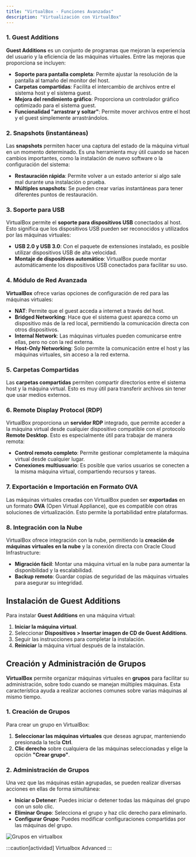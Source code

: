 ```yaml
---
title: "VirtualBox - Funciones Avanzadas"  
description: "Virtualización con VirtualBox"  
---
```


### 1. Guest Additions

**Guest Additions** es un conjunto de programas que mejoran la experiencia del usuario y la eficiencia de las máquinas virtuales. Entre las mejoras que proporciona se incluyen:

- **Soporte para pantalla completa**: Permite ajustar la resolución de la pantalla al tamaño del monitor del host.
- **Carpetas compartidas**: Facilita el intercambio de archivos entre el sistema host y el sistema guest.
- **Mejora del rendimiento gráfico**: Proporciona un controlador gráfico optimizado para el sistema guest.
- **Funcionalidad "arrastrar y soltar"**: Permite mover archivos entre el host y el guest simplemente arrastrándolos.

### 2. Snapshots (instantáneas)

Las **snapshots** permiten hacer una captura del estado de la máquina virtual en un momento determinado. Es una herramienta muy útil cuando se hacen cambios importantes, como la instalación de nuevo software o la configuración del sistema:

- **Restauración rápida**: Permite volver a un estado anterior si algo sale mal durante una instalación o prueba.
- **Múltiples snapshots**: Se pueden crear varias instantáneas para tener diferentes puntos de restauración.

### 3. Soporte para USB

VirtualBox permite el **soporte para dispositivos USB** conectados al host. Esto significa que los dispositivos USB pueden ser reconocidos y utilizados por las máquinas virtuales:

- **USB 2.0 y USB 3.0**: Con el paquete de extensiones instalado, es posible utilizar dispositivos USB de alta velocidad.
- **Montaje de dispositivos automático**: VirtualBox puede montar automáticamente los dispositivos USB conectados para facilitar su uso.

### 4. Módulo de Red Avanzada

**VirtualBox** ofrece varias opciones de configuración de red para las máquinas virtuales:

- **NAT**: Permite que el guest acceda a internet a través del host.
- **Bridged Networking**: Hace que el sistema guest aparezca como un dispositivo más de la red local, permitiendo la comunicación directa con otros dispositivos.
- **Internal Network**: Las máquinas virtuales pueden comunicarse entre ellas, pero no con la red externa.
- **Host-Only Networking**: Solo permite la comunicación entre el host y las máquinas virtuales, sin acceso a la red externa.

### 5. Carpetas Compartidas

Las **carpetas compartidas** permiten compartir directorios entre el sistema host y la máquina virtual. Esto es muy útil para transferir archivos sin tener que usar medios externos.

### 6. Remote Display Protocol (RDP)

VirtualBox proporciona un **servidor RDP** integrado, que permite acceder a la máquina virtual desde cualquier dispositivo compatible con el protocolo **Remote Desktop**. Esto es especialmente útil para trabajar de manera remota:

- **Control remoto completo**: Permite gestionar completamente la máquina virtual desde cualquier lugar.
- **Conexiones multiusuario**: Es posible que varios usuarios se conecten a la misma máquina virtual, compartiendo recursos y tareas.

### 7. Exportación e Importación en Formato OVA

Las máquinas virtuales creadas con VirtualBox pueden ser **exportadas** en un formato **OVA** (Open Virtual Appliance), que es compatible con otras soluciones de virtualización. Esto permite la portabilidad entre plataformas.

### 8. Integración con la Nube

VirtualBox ofrece integración con la nube, permitiendo la **creación de máquinas virtuales en la nube** y la conexión directa con Oracle Cloud Infrastructure:

- **Migración fácil**: Montar una máquina virtual en la nube para aumentar la disponibilidad y la escalabilidad.
- **Backup remoto**: Guardar copias de seguridad de las máquinas virtuales para asegurar su integridad.

## Instalación de Guest Additions

Para instalar **Guest Additions** en una máquina virtual:

1. **Iniciar la máquina virtual**.
2. Seleccionar **Dispositivos > Insertar imagen de CD de Guest Additions**.
3. Seguir las instrucciones para completar la instalación.
4. **Reiniciar** la máquina virtual después de la instalación.

## Creación y Administración de Grupos

**VirtualBox** permite organizar máquinas virtuales en **grupos** para facilitar su administración, sobre todo cuando se manejan múltiples máquinas. Esta característica ayuda a realizar acciones comunes sobre varias máquinas al mismo tiempo.

### 1. **Creación de Grupos**

Para crear un grupo en VirtualBox:
1. **Seleccionar las máquinas virtuales** que deseas agrupar, manteniendo presionada la tecla **Ctrl**.
2. **Clic derecho** sobre cualquiera de las máquinas seleccionadas y elige la opción **"Crear grupo"**.

### 2. **Administración de Grupos**

Una vez que las máquinas están agrupadas, se pueden realizar diversas acciones en ellas de forma simultánea:

- **Iniciar o Detener**: Puedes iniciar o detener todas las máquinas del grupo con un solo clic.
- **Eliminar Grupo**: Selecciona el grupo y haz clic derecho para eliminarlo.
- **Configurar Grupo**: Puedes modificar configuraciones compartidas por las máquinas del grupo.

![Grupos en virtualbox](../../../../assets/ut2/grupos.png)


:::caution[actividad]
Virtualbox Advanced
:::